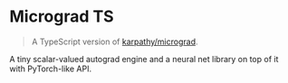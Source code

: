 # Micrograd TS

> A TypeScript version of [karpathy/micrograd](https://github.com/karpathy/micrograd).

A tiny scalar-valued autograd engine and a neural net library on top of it with PyTorch-like API.
